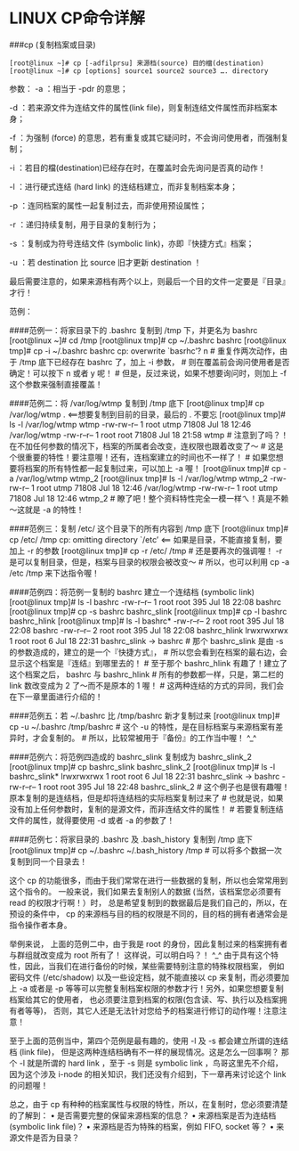 LINUX CP命令详解
================

###cp (复制档案或目录)

    [root@linux ~]# cp [-adfilprsu] 来源档(source) 目的檔(destination)
    [root@linux ~]# cp [options] source1 source2 source3 …. directory

参数：
-a ：相当于 -pdr 的意思；

-d ：若来源文件为连结文件的属性(link file)，则复制连结文件属性而非档案本身；

-f ：为强制 (force) 的意思，若有重复或其它疑问时，不会询问使用者，而强制复制；

-i ：若目的檔(destination)已经存在时，在覆盖时会先询问是否真的动作！

-l ：进行硬式连结 (hard link) 的连结档建立，而非复制档案本身；

-p ：连同档案的属性一起复制过去，而非使用预设属性；

-r ：递归持续复制，用于目录的复制行为；

-s ：复制成为符号连结文件 (symbolic link)，亦即『快捷方式』档案；

-u ：若 destination 比 source 旧才更新 destination ！

最后需要注意的，如果来源档有两个以上，则最后一个目的文件一定要是『目录』才行！

范例：

####范例一：将家目录下的 .bashrc 复制到 /tmp 下，并更名为 bashrc
    [root@linux ~]# cd /tmp
    [root@linux tmp]# cp ~/.bashrc bashrc
    [root@linux tmp]# cp -i ~/.bashrc bashrc
    cp: overwrite `basrhc’? n
    # 重复作两次动作，由于 /tmp 底下已经存在 bashrc 了，加上 -i 参数，
    # 则在覆盖前会询问使用者是否确定！可以按下 n 或者 y 呢！
    # 但是，反过来说，如果不想要询问时，则加上 -f 这个参数来强制直接覆盖！

####范例二：将 /var/log/wtmp 复制到 /tmp 底下
    [root@linux tmp]# cp /var/log/wtmp . <==想要复制到目前的目录，最后的 . 不要忘
    [root@linux tmp]# ls -l /var/log/wtmp wtmp
    -rw-rw-r– 1 root utmp 71808 Jul 18 12:46 /var/log/wtmp
    -rw-r–r– 1 root root 71808 Jul 18 21:58 wtmp
    # 注意到了吗？！在不加任何参数的情况下，档案的所属者会改变，连权限也跟着改变了～
    # 这是个很重要的特性！要注意喔！还有，连档案建立的时间也不一样了！
    # 如果您想要将档案的所有特性都一起复制过来，可以加上 -a 喔！
    [root@linux tmp]# cp -a /var/log/wtmp wtmp_2
    [root@linux tmp]# ls -l /var/log/wtmp wtmp_2
    -rw-rw-r– 1 root utmp 71808 Jul 18 12:46 /var/log/wtmp
    -rw-rw-r– 1 root utmp 71808 Jul 18 12:46 wtmp_2
    # 瞭了吧！整个资料特性完全一模一样ㄟ！真是不赖～这就是 -a 的特性！

####范例三：复制 /etc/ 这个目录下的所有内容到 /tmp 底下
    [root@linux tmp]# cp /etc/ /tmp
    cp: omitting directory `/etc’ <== 如果是目录，不能直接复制，要加上 -r 的参数
    [root@linux tmp]# cp -r /etc/ /tmp
    # 还是要再次的强调喔！ -r 是可以复制目录，但是，档案与目录的权限会被改变～
    # 所以，也可以利用 cp -a /etc /tmp 来下达指令喔！

####范例四：将范例一复制的 bashrc 建立一个连结档 (symbolic link)
    [root@linux tmp]# ls -l bashrc
    -rw-r–r– 1 root root 395 Jul 18 22:08 bashrc
    [root@linux tmp]# cp -s bashrc bashrc_slink
    [root@linux tmp]# cp -l bashrc bashrc_hlink
    [root@linux tmp]# ls -l bashrc*
    -rw-r–r– 2 root root 395 Jul 18 22:08 bashrc
    -rw-r–r– 2 root root 395 Jul 18 22:08 bashrc_hlink
    lrwxrwxrwx 1 root root 6 Jul 18 22:31 bashrc_slink -> bashrc
    # 那个 bashrc_slink 是由 -s 的参数造成的，建立的是一个『快捷方式』，
    # 所以您会看到在档案的最右边，会显示这个档案是『连结』到哪里去的！
    # 至于那个 bashrc_hlink 有趣了！建立了这个档案之后， bashrc 与 bashrc_hlink
    # 所有的参数都一样，只是，第二栏的 link 数改变成为 2 了～而不是原本的 1 喔！
    # 这两种连结的方式的异同，我们会在下一章里面进行介绍的！

####范例五：若 ~/.bashrc 比 /tmp/bashrc 新才复制过来
    [root@linux tmp]# cp -u ~/.bashrc /tmp/bashrc
    # 这个 -u 的特性，是在目标档案与来源档案有差异时，才会复制的。
    # 所以，比较常被用于『备份』的工作当中喔！ ^_^

####范例六：将范例四造成的 bashrc_slink 复制成为 bashrc_slink_2
    [root@linux tmp]# cp bashrc_slink bashrc_slink_2
    [root@linux tmp]# ls -l bashrc_slink*
    lrwxrwxrwx 1 root root 6 Jul 18 22:31 bashrc_slink -> bashrc
    -rw-r–r– 1 root root 395 Jul 18 22:48 bashrc_slink_2
    # 这个例子也是很有趣喔！原本复制的是连结档，但是却将连结档的实际档案复制过来了
    # 也就是说，如果没有加上任何参数时，复制的是源文件，而非连结文件的属性！
    # 若要复制连结文件的属性，就得要使用 -d 或者 -a 的参数了！

####范例七：将家目录的 .bashrc 及 .bash_history 复制到 /tmp 底下
    [root@linux tmp]# cp ~/.bashrc ~/.bash_history /tmp
    # 可以将多个数据一次复制到同一个目录去！

这个 cp 的功能很多，而由于我们常常在进行一些数据的复制，所以也会常常用到这个指令的。 一般来说，我们如果去复制别人的数据 (当然，该档案您必须要有 read 的权限才行啊！）时， 总是希望复制到的数据最后是我们自己的，所以，在预设的条件中， cp 的来源档与目的档的权限是不同的，目的档的拥有者通常会是指令操作者本身。

举例来说， 上面的范例二中，由于我是 root 的身份，因此复制过来的档案拥有者与群组就改变成为 root 所有了！ 这样说，可以明白吗？！ ^_^
由于具有这个特性，因此，当我们在进行备份的时候，某些需要特别注意的特殊权限档案， 例如密码文件 (/etc/shadow) 以及一些设定档，就不能直接以 cp 来复制，而必须要加上 -a 或者是 -p 等等可以完整复制档案权限的参数才行！另外，如果您想要复制档案给其它的使用者， 也必须要注意到档案的权限(包含读、写、执行以及档案拥有者等等)， 否则，其它人还是无法针对您给予的档案进行修订的动作喔！注意注意！

至于上面的范例当中，第四个范例是最有趣的，使用 -l 及 -s 都会建立所谓的连结档 (link file)， 但是这两种连结档确有不一样的展现情况。这是怎么一回事啊？ 那个 -l 就是所谓的 hard link ，至于 -s 则是 symbolic link ，鸟哥这里先不介绍， 因为这个涉及 i-node 的相关知识，我们还没有介绍到，下一章再来讨论这个 link 的问题喔！ 

总之，由于 cp 有种种的档案属性与权限的特性，所以，在复制时，您必须要清楚的了解到：
• 是否需要完整的保留来源档案的信息？
• 来源档案是否为连结档 (symbolic link file)？
• 来源档是否为特殊的档案，例如 FIFO, socket 等？
• 来源文件是否为目录？